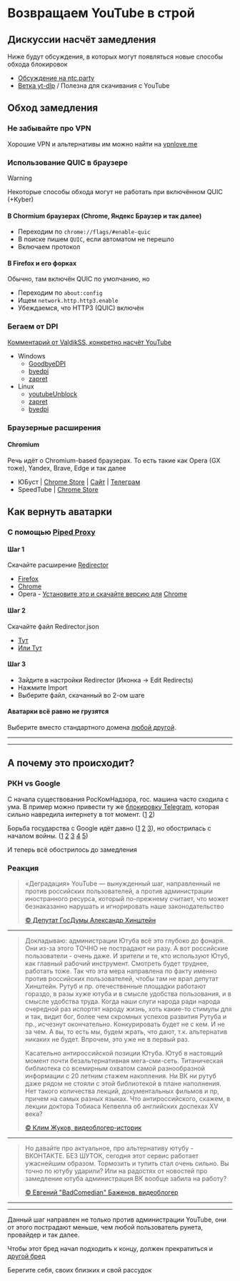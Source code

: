 # Возвращаем YouTube в строй

## Дискуссии насчёт замедления

Ниже будут обсуждения, в которых могут появляться новые способы обхода блокировок

- [Обсуждение на ntc.party](https://ntc.party/t/%D0%BE%D0%B1%D1%81%D1%83%D0%B6%D0%B4%D0%B5%D0%BD%D0%B8%D0%B5-%D0%B7%D0%B0%D0%BC%D0%B5%D0%B4%D0%BB%D0%B5%D0%BD%D0%B8%D0%B5-youtube-%D0%B2-%D1%80%D0%BE%D1%81%D1%81%D0%B8%D0%B8/8074)
- [Ветка yt-dlp](https://github.com/yt-dlp/yt-dlp/issues/10443) / Полезна для скачивания с YouTube

## Обход замедления

### Не забывайте про VPN

Хорошие VPN и альтернативы им можно найти на [vpnlove.me](https://storage.googleapis.com/vpnlove/index.html#)

### Использование QUIC в браузере

> [!WARNING]
> Некоторые способы обхода могут не работать при включённом QUIC (+Kyber)

#### В Chormium браузерах (Chrome, Яндекс Браузер и так далее)

- Переходим по `chrome://flags/#enable-quic`
- В поиске пишем `QUIC`, если автоматом не перешло
- Включаем протокол

#### В Firefox и его форках

Обычно, там включён QUIC по умолчанию, но

- Переходим по `about:config`
- Ищем `network.http.http3.enable`
- Убеждаемся, что HTTP3 (QUIC) включён

### Бегаем от DPI

[Комментарий от ValdikSS, конкретно насчёт YouTube](https://github.com/yt-dlp/yt-dlp/issues/10443#issuecomment-2248940967)

- Windows
  - [GoodbyeDPI](https://github.com/ValdikSS/GoodbyeDPI)
  - [byedpi](https://github.com/hufrea/byedpi)
  - [zapret](https://github.com/bol-van/zapret)
- Linux
  - [youtubeUnblock](https://github.com/Waujito/youtubeUnblock)
  - [zapret](https://github.com/bol-van/zapret)
  - [byedpi](https://github.com/hufrea/byedpi)

### Браузерные расширения

#### Chromium

Речь идёт о Chromium-based браузерах. То есть такие как Opera (GX тоже), Yandex, Brave, Edge и так далее

- ЮБуст | [Chrome Store](https://chromewebstore.google.com/detail/%D1%8E%D0%B1%D1%83%D1%81%D1%82-%D1%83%D1%81%D0%BA%D0%BE%D1%80%D0%B5%D0%BD%D0%B8%D0%B5-youtube-%D1%8E/pfpolingmjapeepkjhnimfaofmlhhfbf) | [Сайт](https://uboo.st) | [Телеграм](https://t.me/uboostrussia)
- SpeedTube | [Chrome Store](https://chromewebstore.google.com/detail/speedtube-%D0%BE%D0%B1%D0%BE%D0%B9%D1%82%D0%B8-%D0%B7%D0%B0%D0%BC%D0%B5%D0%B4%D0%BB%D0%B5%D0%BD/khpkadmigccakicajloljbckokgnknkp)

## Как вернуть аватарки

### С помощью [Piped Proxy](https://github.com/TeamPiped/piped-proxy)

#### Шаг 1

Скачайте расширение [Redirector](https://github.com/einaregilsson/Redirector)

- [Firefox](https://addons.mozilla.org/ru/firefox/addon/redirector/)
- [Chrome](https://chrome.google.com/webstore/detail/redirector/ocgpenflpmgnfapjedencafcfakcekcd)
- Opera - [Установите это и скачайте версию для](https://addons.opera.com/en/extensions/details/install-chrome-extensions/) [Chrome](https://chrome.google.com/webstore/detail/redirector/ocgpenflpmgnfapjedencafcfakcekcd)

#### Шаг 2

Скачайте файл Redirector.json

- [Тут](https://raw.githubusercontent.com/NoPlagiarism/UnblockYouTubeRU/master/Redirector.json)
- [Или Тут](https://github.com/NoPlagiarism/UnblockYouTubeRU/releases/download/V0.0.1/Redirector.json)

#### Шаг 3

- Зайдите в настройки Redirector (Иконка -> Edit Redirects)
- Нажмите Import
- Выберите файл, скачанный во 2-ом шаге

#### Аватарки всё равно не грузятся

Выберите вместо стандартного домена [любой другой](https://github.com/NoPlagiarism/instances-list/tree/master/instances/youtube/piped-proxy#readme).

---
---

## А почему это происходит?

### РКН vs Google

С начала существования РосКомНадзора, гос. машина часто сходила с ума. В пример можно привести ту же [блокировку Telegram](http://tass.ru/ekonomika/5129977), которая сильно навредила интернету в тот момент. ([1](https://www.gazeta.ru/business/2018/04/20/11722969.shtml) [2](https://usher2.club/articles/google-ban))

Борьба государства с Google идёт давно ([1](https://roskomsvoboda.org/en/post/rkn-protokol-google-242) [2](https://roskomsvoboda.org/en/post/amersocseti-ignotyat-rkn) [3](https://www.bbc.com/russian/news-57231773)), но обострилась с началом войны. ([1](https://www.forbes.ru/tekhnologii/459521-roskomnadzor-obvinil-youtube-v-dejstviah-terroristiceskogo-haraktera) [2](https://www.rbc.ru/rbcfreenews/669645689a7947fa4ca5cf2b) [3](https://www.interfax.ru/russia/937201) [4](https://www.interfax.ru/russia/937201) [5](https://www.reuters.com/technology/google-pauses-all-ad-sales-russia-2022-03-04))

И теперь всё обострилось до замедления

### Реакция

> «Деградация» YouTube — вынужденный шаг, направленный не против российских пользователей, а против администрации иностранного ресурса, который по-прежнему считает, что может безнаказанно нарушать и игнорировать наше законодательство
>
> [:copyright: Депутат ГосДумы Александр Хинштейн](https://t.me/Hinshtein/7276)
---
> Докладываю: администрации Ютуба всё это глубоко до фонаря. Они из-за этого ТОЧНО не пострадают ни разу. А вот российские пользователи - очень даже. И зрители и те, кто используют Ютуб, как главный рабочий инструмент. Смотреть будет труднее, работать тоже.
> Так что эта мера направлена по факту именно против российских пользователей, чтобы там не врал депутат Хинштейн.
> Рутуб и пр. отечественные площадки работают гораздо, в разы хуже ютуба и в смысле удобства пользования, и в смысле удобства труда.
> Когда наши слуги народа ради народа очередной раз испортят народу жизнь, хоть какие-то стимулы для и так, видит бог, более чем скромных успехов развития Рутуба и пр., исчезнут окончательно. Конкурировать будет не с кем. И не за чем. 
> А вы, то есть мы, будем жрать, что дают, т.к. альтернатив никаких не будет. Впрочем, это уже не в первый раз.
>
> Касательно антироссийской позиции Ютуба.
> Ютуб в настоящий момент почти безальтернативная мега-сми-сеть. Титаническая библиотека со всемирным охватом самой разнообразной информации с 20 летним стажем накопления. Ни ВК ни рутуб даже рядом не стояли с этой библиотекой в плане наполнения. Нет такого количества лекций, документальных фильмов и пр, причем на самых разных языках.
> Что антироссийского, скажем, в лекции доктора Тобиаса Кепвелла об английских доспехах XV века?
>
> [:copyright: Клим Жуков, видеоблогер-историк](https://t.me/klimzhukoff/3902)
---
> Но давайте про актуальное, про альтернативу ютубу - ВКОНТАКТЕ.
> БЕЗ ШУТОК, сегодня этот сервис работает ужаснейшим образом. Тормозить и тупить стал очень сильно. Вы точно по ютубу ударили?
> Или на радостях от новостей про замедление ютуба администрация ВК вообще забила на работу?
>
> [:copyright: Евгений "BadComedian" Баженов, видеоблогер](https://t.me/TheBadComedian/1324)

---
---

Данный шаг направлен не только против администрации YouTube, они от этого пострадают меньше, чем любой пользователь рунета, провайдер и так далее.

Чтобы этот бред начал подходить к концу, должен прекратиться и [другой бред](https://wiki2.org/ru/Вторжение_России_на_Украину_(2022))

Берегите себя, своих близких и свой рассудок
